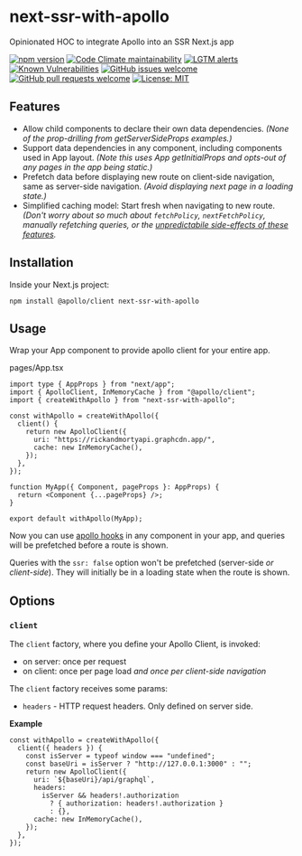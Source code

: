 # next-ssr-with-apollo
Opinionated HOC to integrate Apollo into an SSR Next.js app

[![npm version](https://img.shields.io/npm/v/next-ssr-with-apollo)](http://npmjs.com/package/next-ssr-with-apollo)
[![Code Climate maintainability](https://img.shields.io/codeclimate/maintainability-percentage/zenflow/next-ssr-with-apollo?logo=Code%20Climate)](https://codeclimate.com/github/zenflow/next-ssr-with-apollo)
[![LGTM alerts](https://img.shields.io/lgtm/alerts/github/zenflow/next-ssr-with-apollo?logo=lgtm)](https://lgtm.com/projects/g/zenflow/next-ssr-with-apollo/)
[![Known Vulnerabilities](https://snyk.io/test/github/zenflow/next-ssr-with-apollo/badge.svg?targetFile=package.json)](https://snyk.io/test/github/zenflow/next-ssr-with-apollo?targetFile=package.json)
[![GitHub issues welcome](https://img.shields.io/badge/issues-welcome-brightgreen.svg?logo=GitHub)](https://github.com/zenflow/next-ssr-with-apollo/issues)
[![GitHub pull requests welcome](https://img.shields.io/badge/pull%20requests-welcome-brightgreen.svg?logo=GitHub)](https://github.com/zenflow/next-ssr-with-apollo/pulls)
[![License: MIT](https://img.shields.io/badge/License-MIT-brightgreen.svg)](https://opensource.org/licenses/MIT)

## Features

- Allow child components to declare their own data dependencies.
*(None of the prop-drilling from getServerSideProps examples.)*
- Support data dependencies in any component, including components used in App layout.
*(Note this uses App getInitialProps and opts-out of any pages in the app being static.)*
- Prefetch data before displaying new route on client-side navigation, same as server-side navigation.
*(Avoid displaying next page in a loading state.)*
- Simplified caching model: Start fresh when navigating to new route.
*(Don't worry about so much about `fetchPolicy`, `nextFetchPolicy`, manually refetching queries,
or the [unpredictabile side-effects of these features](https://github.com/apollographql/apollo-client/issues/7938).*

## Installation

Inside your Next.js project:

```
npm install @apollo/client next-ssr-with-apollo
```

## Usage

Wrap your App component to provide apollo client for your entire app.

pages/App.tsx

```tsx
import type { AppProps } from "next/app";
import { ApolloClient, InMemoryCache } from "@apollo/client";
import { createWithApollo } from "next-ssr-with-apollo";

const withApollo = createWithApollo({
  client() {
    return new ApolloClient({
      uri: "https://rickandmortyapi.graphcdn.app/",
      cache: new InMemoryCache(),
    });
  },
});

function MyApp({ Component, pageProps }: AppProps) {
  return <Component {...pageProps} />;
}

export default withApollo(MyApp);
```

Now you can use [apollo hooks](https://www.apollographql.com/docs/react/api/react/hooks/#usequery)
in any component in your app, and queries will be prefetched before a route is shown.

Queries with the `ssr: false` option won't be prefetched (server-side *or client-side*).
They will initially be in a loading state when the route is shown.

## Options

### `client`

The `client` factory, where you define your Apollo Client, is invoked:
- on server: once per request
- on client: once per page load *and once per client-side navigation*

The `client` factory receives some params:
- `headers` - HTTP request headers. Only defined on server side.

**Example**

```tsx
const withApollo = createWithApollo({
  client({ headers }) {
    const isServer = typeof window === "undefined";
    const baseUri = isServer ? "http://127.0.0.1:3000" : "";
    return new ApolloClient({
      uri: `${baseUri}/api/graphql`,
      headers:
        isServer && headers!.authorization
          ? { authorization: headers!.authorization }
          : {},
      cache: new InMemoryCache(),
    });
  },
});
```
